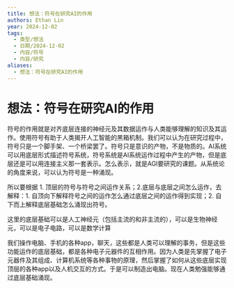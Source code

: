 ```yaml
---
title: 想法：符号在研究AI的作用
authors: Ethan Lin
year: 2024-12-02
tags:
  - 类型/想法
  - 日期/2024-12-02
  - 内容/符号
  - 内容/研究
aliases:
  - 想法：符号在研究AI的作用
---
```

# 想法：符号在研究AI的作用






符号的作用就是对齐底层连接的神经元及其数据运作与人类能够理解的知识及其运作。使用符号有助于人类揭开人工智能的黑箱机制。我们可以认为在研究过程中，符号只是一个脚手架、一个桥梁罢了。符号只是意识的产物，不是物质的。AI系统可以用底层形式描述符号系统，符号系统是AI系统运作过程中产生的产物，但是底层还是可以用连接主义那一套表示。怎么表示，就是AGI要研究的课题。从系统论的角度来说，可以认为符号是一种涌现。

  

所以要根据 1. 顶层的符号与符号之间运作关系；2.底层与底层之间怎么运作，去解释：1. 自顶向下解释符号之间的运作怎么通过底层之间的运作得到实现；2. 自下而上解释底层基础怎么涌现出符号。

  

这里的底层基础可以是人工神经元（包括主流的和非主流的），可以是生物神经元，可以是电子电路，可以是数学计算

  

我们操作电脑、手机的各种app，聊天，这些都是人类可以理解的事务，但是这些功能运作的底层基础，都是各种电子元器件的互相作用。因为人类是先掌握了电子元器件及其组成、计算机系统等各种事物的原理，然后掌握了如何从这些底层实现顶层的各种app以及人机交互的方式。于是可以制造出电脑。现在人类勉强能够通过底层基础涌现。